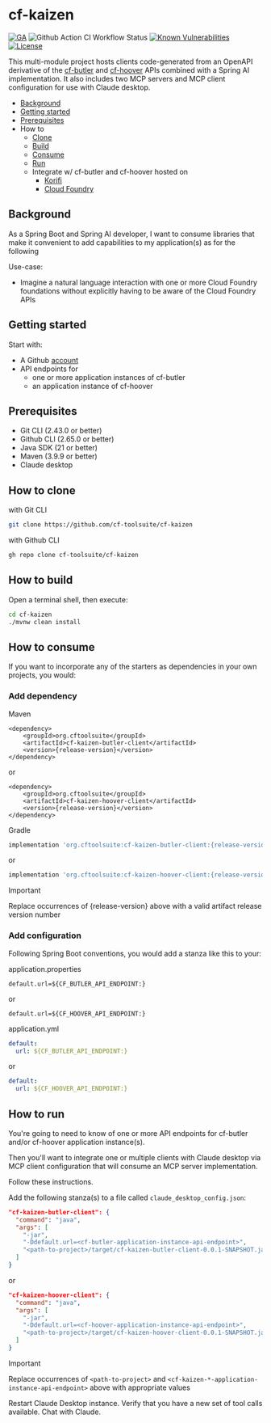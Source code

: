 # cf-kaizen

[![GA](https://img.shields.io/badge/Release-Alpha-darkred)](https://img.shields.io/badge/Release-Alpha-darkred) ![Github Action CI Workflow Status](https://github.com/cf-toolsuite/cf-kaizen/actions/workflows/ci.yml/badge.svg) [![Known Vulnerabilities](https://snyk.io/test/github/cf-toolsuite/cf-kaizen/badge.svg?style=plastic)](https://snyk.io/test/github/cf-toolsuite/cf-kaizen) [![License](https://img.shields.io/badge/License-Apache%202.0-blue.svg)](https://opensource.org/licenses/Apache-2.0)

This multi-module project hosts clients code-generated from an OpenAPI derivative of the [cf-butler](https://github.com/cf-toolsuite/cf-butler/blob/main/docs/ENDPOINTS.md) and [cf-hoover](https://github.com/cf-toolsuite/cf-hoover/blob/main/docs/ENDPOINTS.md) APIs combined with a Spring AI implementation.
It also includes two MCP servers and MCP client configuration for use with Claude desktop.

* [Background](#background)
* [Getting started](#getting-started)
* [Prerequisites](#prerequisites)
* How to
    * [Clone](#how-to-clone)
    * [Build](#how-to-build)
    * [Consume](#how-to-consume)
    * [Run](#how-to-run)
    * Integrate w/ cf-butler and cf-hoover hosted on
      * [Korifi](docs/KORIFI.md)
      * [Cloud Foundry](docs/CF.md)

## Background

As a Spring Boot and Spring AI developer, I want
to consume libraries that make it convenient to add capabilities to my application(s)
as for the following

Use-case:

* Imagine a natural language interaction with one or more Cloud Foundry foundations without explicitly having to be aware of the Cloud Foundry APIs

## Getting started

Start with:

* A Github [account](https://github.com/signup)
* API endpoints for
  * one or more application instances of cf-butler
  * an application instance of cf-hoover

## Prerequisites

* Git CLI (2.43.0 or better)
* Github CLI (2.65.0 or better)
* Java SDK (21 or better)
* Maven (3.9.9 or better)
* Claude desktop

## How to clone

with Git CLI

```bash
git clone https://github.com/cf-toolsuite/cf-kaizen
```

with Github CLI

```bash
gh repo clone cf-toolsuite/cf-kaizen
```

## How to build

Open a terminal shell, then execute:

```bash
cd cf-kaizen
./mvnw clean install
```

## How to consume

If you want to incorporate any of the starters as dependencies in your own projects, you would:

### Add dependency

Maven

```maven
<dependency>
    <groupId>org.cftoolsuite</groupId>
    <artifactId>cf-kaizen-butler-client</artifactId>
    <version>{release-version}</version>
</dependency>
```

or

```maven
<dependency>
    <groupId>org.cftoolsuite</groupId>
    <artifactId>cf-kaizen-hoover-client</artifactId>
    <version>{release-version}</version>
</dependency>
```

Gradle

```gradle
implementation 'org.cftoolsuite:cf-kaizen-butler-client:{release-version}'
```

or

```gradle
implementation 'org.cftoolsuite:cf-kaizen-hoover-client:{release-version}'
```

> [!IMPORTANT]
> Replace occurrences of {release-version} above with a valid artifact release version number

### Add configuration

Following Spring Boot conventions, you would add a stanza like this to your:

application.properties

```properties
default.url=${CF_BUTLER_API_ENDPOINT:}
```

or

```properties
default.url=${CF_HOOVER_API_ENDPOINT:}
```

application.yml

```yaml
default:
  url: ${CF_BUTLER_API_ENDPOINT:}
```

or

```yaml
default:
  url: ${CF_HOOVER_API_ENDPOINT:}
```

## How to run

You're going to need to know of one or more API endpoints for cf-butler and/or cf-hoover application instance(s).

Then you'll want to integrate one or multiple clients with Claude desktop via MCP client configuration that will consume an MCP server implementation.

Follow these instructions.

Add the following stanza(s) to a file called `claude_desktop_config.json`:

```json
"cf-kaizen-butler-client": {
  "command": "java",
  "args": [
    "-jar",
    "-Ddefault.url=<cf-butler-application-instance-api-endpoint>",
    "<path-to-project>/target/cf-kaizen-butler-client-0.0.1-SNAPSHOT.jar"
  ]
}
```

or 

```json
"cf-kaizen-hoover-client": {
  "command": "java",
  "args": [
    "-jar",
    "-Ddefault.url=<cf-hoover-application-instance-api-endpoint>",
    "<path-to-project>/target/cf-kaizen-hoover-client-0.0.1-SNAPSHOT.jar"
  ]
}
```

> [!IMPORTANT]
> Replace occurrences of `<path-to-project>` and `<cf-kaizen-*-application-instance-api-endpoint>` above with appropriate values

Restart Claude Desktop instance.
Verify that you have a new set of tool calls available.
Chat with Claude.
